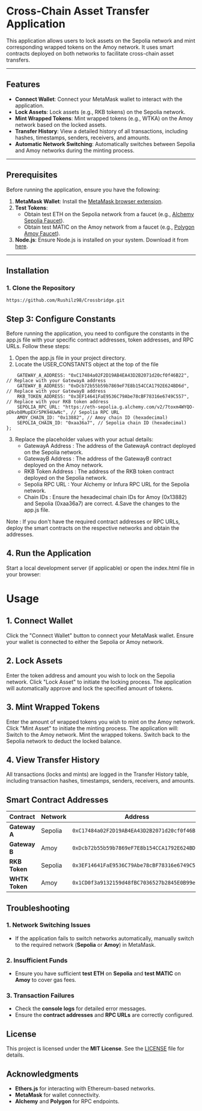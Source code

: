 # **Cross-Chain Asset Transfer Application**

This application allows users to lock assets on the Sepolia network and mint corresponding wrapped tokens on the Amoy network. It uses smart contracts deployed on both networks to facilitate cross-chain asset transfers.

---

## **Features**
- **Connect Wallet**: Connect your MetaMask wallet to interact with the application.
- **Lock Assets**: Lock assets (e.g., RKB tokens) on the Sepolia network.
- **Mint Wrapped Tokens**: Mint wrapped tokens (e.g., WTKA) on the Amoy network based on the locked assets.
- **Transfer History**: View a detailed history of all transactions, including hashes, timestamps, senders, receivers, and amounts.
- **Automatic Network Switching**: Automatically switches between Sepolia and Amoy networks during the minting process.

---

## **Prerequisites**
Before running the application, ensure you have the following:
1. **MetaMask Wallet**: Install the [MetaMask browser extension](https://metamask.io/).
2. **Test Tokens**:
   - Obtain test ETH on the Sepolia network from a faucet (e.g., [Alchemy Sepolia Faucet](https://sepoliafaucet.com/)).
   - Obtain test MATIC on the Amoy network from a faucet (e.g., [Polygon Amoy Faucet](https://faucet.polygon.technology/)).
3. **Node.js**: Ensure Node.js is installed on your system. Download it from [here](https://nodejs.org/).

---

## **Installation**

### 1. Clone the Repository
```
https://github.com/Rushilz98/Crossbridge.git
```

## Step 3: Configure Constants
Before running the application, you need to configure the constants in the app.js file with your specific contract addresses, token addresses, and RPC URLs. Follow these steps:

1. Open the app.js file in your project directory.
2. Locate the USER_CONSTANTS object at the top of the file

```const USER_CONSTANTS = {
    GATEWAY_A_ADDRESS: "0xC17484a02F2D19AB4EA43D2B2071d20cf0f46B22", // Replace with your GatewayA address
    GATEWAY_B_ADDRESS: "0xDcb72b55b59b7869eF7E8b154CCA1792E624BD6d", // Replace with your GatewayB address
    RKB_TOKEN_ADDRESS: "0x3EF14641FaE9536C79Abe78cBF78316e6749C557", // Replace with your RKB token address
    SEPOLIA_RPC_URL: "https://eth-sepolia.g.alchemy.com/v2/7toxm4WYQO-pDkvb8MupEXr5PK94UwNc", // Sepolia RPC URL
    AMOY_CHAIN_ID: "0x13882", // Amoy chain ID (hexadecimal)
    SEPOLIA_CHAIN_ID: "0xaa36a7", // Sepolia chain ID (hexadecimal)
};
```
3. Replace the placeholder values with your actual details:
   - GatewayA Address : The address of the GatewayA contract deployed on the Sepolia network.
   - GatewayB Address : The address of the GatewayB contract deployed on the Amoy network.
   - RKB Token Address : The address of the RKB token contract deployed on the Sepolia network.
   - Sepolia RPC URL : Your Alchemy or Infura RPC URL for the Sepolia network.
   - Chain IDs : Ensure the hexadecimal chain IDs for Amoy (0x13882) and Sepolia (0xaa36a7) are correct.
4.Save the changes to the app.js file.

Note : If you don't have the required contract addresses or RPC URLs, deploy the smart contracts on the respective networks and obtain the addresses. 

## 4. Run the Application
Start a local development server (if applicable) or open the index.html file in your browser:


# Usage
   ## 1. Connect Wallet
   Click the "Connect Wallet" button to connect your MetaMask wallet.
   Ensure your wallet is connected to either the Sepolia or Amoy network.
  ## 2. Lock Assets
   Enter the token address and amount you wish to lock on the Sepolia network.
   Click "Lock Asset" to initiate the locking process.
   The application will automatically approve and lock the specified amount of tokens.
   ## 3. Mint Wrapped Tokens
   Enter the amount of wrapped tokens you wish to mint on the Amoy network.
   Click "Mint Asset" to initiate the minting process.
   The application will:
   Switch to the Amoy network.
   Mint the wrapped tokens.
   Switch back to the Sepolia network to deduct the locked balance.
   ## 4. View Transfer History
   All transactions (locks and mints) are logged in the Transfer History table, including transaction hashes, timestamps, senders, receivers, and amounts.


   ## Smart Contract Addresses

| Contract    | Network | Address |
|------------|---------|----------------------------------|
| **Gateway A** | Sepolia | `0xC17484a02F2D19AB4EA43D2B2071d20cf0f46B22` |
| **Gateway B** | Amoy    | `0xDcb72b55b59b7869eF7E8b154CCA1792E624BD6d` |
| **RKB Token** | Sepolia | `0x3EF14641FaE9536C79Abe78cBF78316e6749C557` |
| **WHTK Token** | Amoy | `0x1CD0f3a9132159d48fBC7036527b2845E0B99eC9` |

## Troubleshooting

### 1. Network Switching Issues  
- If the application fails to switch networks automatically, manually switch to the required network (**Sepolia** or **Amoy**) in MetaMask.  

### 2. Insufficient Funds  
- Ensure you have sufficient **test ETH** on **Sepolia** and **test MATIC** on **Amoy** to cover gas fees.  

### 3. Transaction Failures  
- Check the **console logs** for detailed error messages.  
- Ensure the **contract addresses** and **RPC URLs** are correctly configured.

## License
This project is licensed under the **MIT License**. See the [LICENSE](LICENSE) file for details.

## Acknowledgments
- **Ethers.js** for interacting with Ethereum-based networks.  
- **MetaMask** for wallet connectivity.  
- **Alchemy** and **Polygon** for RPC endpoints.  

